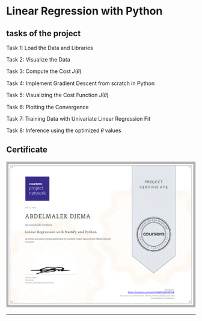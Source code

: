 # Linear Regression with Python

## tasks of the project

Task 1: Load the Data and Libraries

Task 2: Visualize the Data

Task 3: Compute the Cost 𝐽(𝜃)

Task 4: Implement Gradient Descent from scratch in Python

Task 5: Visualizing the Cost Function J(𝜃)

Task 6: Plotting the Convergence

Task 7: Training Data with Univariate Linear Regression Fit

Task 8: Inference using the optimized 𝜃 values

## Certificate

![Certificate Image](https://github.com/Abdelmalek-Djemaa/Linear-Regression-with-NumPy-and-Python/blob/27a60c316c00c290857ada9b82d25fef15dfa2ef/Linear-Regression-with-NumPy-and-Python.png)


---
